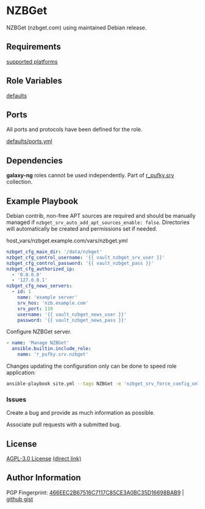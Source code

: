 # NZBGet
NZBGet (nzbget.com) using maintained Debian release.

## Requirements
[supported platforms](https://github.com/r-pufky/ansible_nzbget/blob/main/meta/main.yml)

## Role Variables
[defaults](https://github.com/r-pufky/ansible_nzbget/tree/main/defaults/main)

## Ports
All ports and protocols have been defined for the role.

[defaults/ports.yml](https://github.com/r-pufky/ansible_nzbget/blob/main/defaults/main/ports.yml)

## Dependencies
**galaxy-ng** roles cannot be used independently. Part of
[r_pufky.srv](https://github.com/r-pufky/ansible_collection_srv) collection.

## Example Playbook
Debian contrib, non-free APT sources are required and should be manually
managed if `nzbget_srv_auto_add_apt_sources_enable: false`. Directories
will automatically be created and permissions set if needed.

host_vars/nzbget.example.com/vars/nzbget.yml
``` yaml
nzbget_cfg_main_dir: '/data/nzbget'
nzbget_cfg_control_username: '{{ vault_nzbget_srv_user }}'
nzbget_cfg_control_password: '{{ vault_nzbget_pass }}'
nzbget_cfg_authorized_ip:
  - '0.0.0.0'
  - '127.0.0.1'
nzbget_cfg_news_servers:
  - id: 1
    name: 'example server'
    srv_hos: 'nzb.example.com'
    srv_port: 119
    username: '{{ vault_nzbget_news_user }}'
    password: '{{ vault_nzbget_news_pass }}'
```

Configure NZBGet server.
``` yaml
- name: 'Manage NZBGet'
  ansible.builtin.include_role:
    name: 'r_pufky.srv.nzbget'
```

Changes updating the configuration only can be done to speed role application:
``` bash
ansible-playbook site.yml --tags NZBGet -e 'nzbget_srv_force_config_only_enable=true'
```

### Issues
Create a bug and provide as much information as possible.

Associate pull requests with a submitted bug.

## License
[AGPL-3.0 License](https://www.tldrlegal.com/license/gnu-affero-general-public-license-v3-agpl-3-0)
 [(direct link)](https://github.com/r-pufky/ansible_nzbget/blob/main/LICENSE)

## Author Information
PGP Fingerprint: [466EEC2B67516C7117C85CE3A0BC35D16698BAB9](https://keys.openpgp.org/vks/v1/by-fingerprint/466EEC2B67516C7117C85CE3A0BC35D16698BAB9)
| [github gist](https://gist.github.com/r-pufky/a8df36977c55b5bb20829267c4c49d22)
